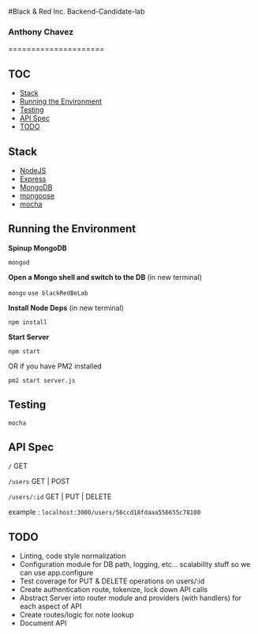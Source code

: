 #Black & Red Inc. Backend-Candidate-lab
### Anthony Chavez
=====================

## TOC
<!-- MarkdownTOC -->

- [Stack](#stack)
- [Running the Environment](#running-the-environment)
- [Testing](#testing)
- [API Spec](#api-spec)
- [TODO](#todo)

<!-- /MarkdownTOC -->


## Stack

- [NodeJS](https://nodejs.org/)
- [Express](http://expressjs.com/)
- [MongoDB](https://www.mongodb.org/downloads#production)
- [mongoose](http://mongoosejs.com/)
- [mocha](https://mochajs.org/)

## Running the Environment

**Spinup MongoDB**

``` mongod ```


**Open a Mongo shell and switch to the DB** (in new terminal)

``` mongo ```
``` use blackRedBeLab ```


**Install Node Deps** (in new terminal)

``` npm install ```

**Start Server**

``` npm start ```

OR if you have PM2 installed

```pm2 start server.js```




## Testing

``` mocha ```



## API Spec


``` / ``` GET

``` /users ``` GET | POST



``` /users/:id ``` GET | PUT | DELETE 

example : ``` localhost:3000/users/56ccd18fdaaa556655c78100 ```




## TODO

- Linting, code style normalization
- Configuration module for DB path, logging, etc... scalability stuff so we can use app.configure
- Test coverage for PUT & DELETE operations on users/:id
- Create authentication route, tokenize, lock down API calls
- Abstract Server into router module and providers (with handlers) for each aspect of API
- Create routes/logic for note lookup
- Document API